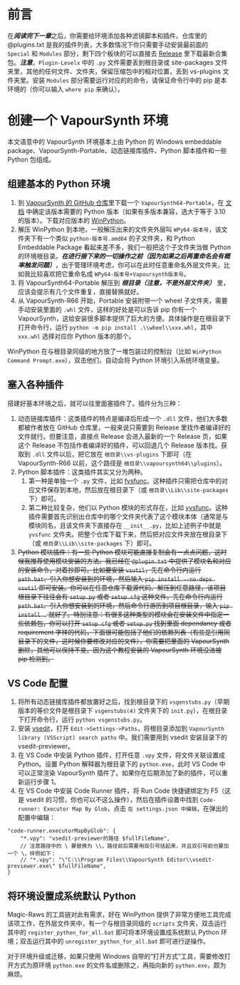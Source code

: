 # 前言

在***阅读完下一章***之后，你需要给环境添加各种滤镜脚本和插件。仓库里的 @plugins.txt 是我的插件列表，大多数情况下你只需要手动安装最前面的 `Special` 和 `Modules` 部分，剩下四个板块的可以直接去 [Release](https://github.com/AliceTeaParty/How-to-Create-an-Environment/releases) 里下载最新合集包。***注意***，`Plugin-Levelx` 中的 `.py` 文件需要丢到根目录或 site-packages 文件夹里，其他的任何文件、文件夹，保留压缩包中的相对位置，丢到 vs-plugins 文件夹里。安装 `Modules` 部分需要运行对应的的命令，请保证命令行中的 pip 是本环境的（你可以输入 `where pip` 来确认）。

# 创建一个 VapourSynth 环境

本文语意中的 VapourSynth 环境基本上由 Python 的 Windows embeddable package、VapourSynth-Portable、动态链接库插件、Python 脚本插件和一些 Python 包组成。

## 组建基本的 Python 环境

1. 到 [VapourSynth 的 GitHub 仓库](https://github.com/vapoursynth/vapoursynth/releases)里下载一个 `VapourSynth64-Portable`，在 [文档](https://github.com/vapoursynth/vapoursynth/blob/master/doc/installation.rst) 中确定该版本需要的 Python 版本（如果有多版本兼容，选大于等于 3.10 的版本）。下载对应版本的 [WinPython](https://winpython.github.io/)。
2. 解压 WinPython 到本地，一般解压出来的文件夹外层叫 `WPy64-版本号`，该文件夹下有一个类似 `python-版本号.amd64` 的子文件夹，和 Python Embeddable Package 看起来差不多，我们一般把这个子文件夹当做 Python 的环境根目录。***在进行接下来的一切操作之前（因为如果之后再重命名会有概率触发问题）***，出于管理环境考虑，你可以在此时任意重命名外层文件夹，比如我比较喜欢把它重命名成 `WPy64-版本号+Vapoursynth版本号`。
3. 将 VapourSynth64-Portable 解压到 ***根目录（注意，不是外层文件夹）*** 里，应该会提示有几个文件重复，直接替换就好。
4. 从 VapourSynth-R66 开始，Portable 安装附带一个 wheel 子文件夹，需要手动安装里面的 `.whl` 文件，这样的好处是可以告诉 pip 你有一个 VapourSynth，这给安装很多脚本提供了巨大的方便。具体操作是在根目录下打开命令行，运行 `python -m pip install .\\wheel\\xxx.whl`，其中 `xxx.whl` 选择对应你 Python 版本的那个。

WinPython 在与根目录同级的地方放了一堆包装过的控制台（比如 `WinPython Command Prompt.exe`），双击他们，自动会将 Python 环境引入系统环境变量。

## 塞入各种插件

搭建好基本环境之后，就可以往里面塞插件了。插件分为三种：

1. 动态链接库插件：这类插件的特点是编译后形成一个 `.dll` 文件，他们大多数都被作者放在 GitHub 仓库里，一般来说只需要到 Release 里找作者编译好的文件就行。但要注意，直接点 Release 会进入最新的一个 Release 页，如果这个 Release 不包括作者编译好的插件，可以回退几个 Release 版本找。获取到 `.dll` 文件以后，把它放在 `根目录\\vs-plugins` 下即可（在 VapourSynth-R66 以前，这个路径是 `根目录\\vapoursynth64\\plugins`）。
2. Python 脚本插件：这类插件其实又分为两种。
    1. 第一种是单独一个 `.py` 文件，比如 [fvsfunc](https://github.com/Irrational-Encoding-Wizardry/fvsfunc/blob/master/fvsfunc.py)。这种插件只需把仓库中的对应文件保存到本地，然后放在根目录下（或 `根目录\\Lib\\site-packages` 下）即可。
    2. 第二种比较复杂，他们以 Python 模块的形式存在，比如 [yvsfunc](https://github.com/YomikoR/yvsfunc)。这种插件需要首先识别出仓库中的哪个文件夹代表了这个模块本体（通常是与模块同名，且该文件夹下直接存在 `__init__.py`，比如上述例子中就是 `yvsfunc` 文件夹。把整个仓库下载下来，然后把对应文件夹放在根目录下（或 `根目录\\Lib\\site-packages` 下）即可。
3. ~~Python 模块插件：有一些 Python 模块可能直接复制会有一点点问题，这时候我推荐使用模块安装的方法。我已经在 `@plugin.txt` 中提供了模块名和对应的安装命令，对着抄即可。比如要安装 `vsutil`，先在命令行内运行 `path.bat`、引入你想安装到的环境，然后输入 `pip install --no-deps vsutil` 即可安装。你可以在任意仓库下载源代码、解压到任意路径，该项目根目录下往往会有 `setup.py` 或者 `setup.cfg` 这种文件。先在命令行内运行 `path.bat`、引入你想安装到的环境，然后命令行游历到项目根目录，输入 `pip install .` 就好了。特别注意：有很多这种类型的模块会在安装文件中指定一些依赖包，你可以打开 `setup.cfg` 或者 `setup.py` 找到里面 dependancy 或者 requirement 字样的代码，下面很可能包括了他们的依赖列表（有些是引用同目录下的文件，这时候你要修改对应的文件），你需要把里面的 VapourSynth 删除，其他可以保持不变。因为这个教程安装的 VapourSynth 环境没法被 pip 检测到。~~

## VS Code 配置

1. 将所有动态链接库插件都放置好之后，找到根目录下的 `vsgenstubs.py`（早期版本的等价文件是根目录下 `vsgenstubs(4)` 文件夹下的 `init.py`），在根目录下打开命令行，运行 `python vsgenstubs.py`。
2. 安装 [vsedit](https://github.com/YomikoR/VapourSynth-Editor/releases)，打开 `Edit->Settings->Paths`，将根目录添加到 `VapourSynth library (VSScript) search paths` 中。我们需要用到 vsedit 安装目录下的 vsedit-previewer。
3. 在 VS Code 中安装 Python 插件，打开任意 `.vpy` 文件，将文件关联设置成 Python。设置 Python 解释器为根目录下的 `python.exe`，此时 VS Code 中可以正常渲染 VapourSynth 插件了。如果你在后期添加了新的插件，可以重新运行步骤 1。
4. 在 VS Code 中安装 Code Runner 插件，将 Run Code 快捷键绑定为 F5（这是 vsedit 的习惯，你也可以不这么操作），然后在插件设置中找到 `Code-runner: Executor Map By Glob`，点击 `在 settings.json 中编辑`，在弹出的配置中编辑：
```
"code-runner.executorMapByGlob": {
    "*.vpy": "vsedit-previewer的路径 $fullFileName",
    // 注意路径中的 \ 要替换为 \\，路径前后需要用双引号括起来，并且双引号前也要加一个 \，样例如下：
    // "*.vpy": "\"C:\\Program Files\\VapourSynth Editor\\vsedit-previewer.exe\" $fullFileName",
} 
```

## 将环境设置成系统默认 Python

Magic-Raws 的工具链对此有需求，好在 WinPython 提供了非常方便地工具完成该项工作，在外层文件夹中，有一个与根目录同级的 `scripts` 文件夹，双击运行其中的 `register_python_for_all.bat` 即可将本环境设置成系统默认 Python 环境；双击运行其中的 `unregister_python_for_all.bat` 即可进行逆操作。

对于环境升级或迁移，如果只使用 Windows 自带的“打开方式”工具，需要修改打开方式为原环境 `python.exe` 的文件名或删除之，再指向新的 `python.exe`，颇为麻烦。
